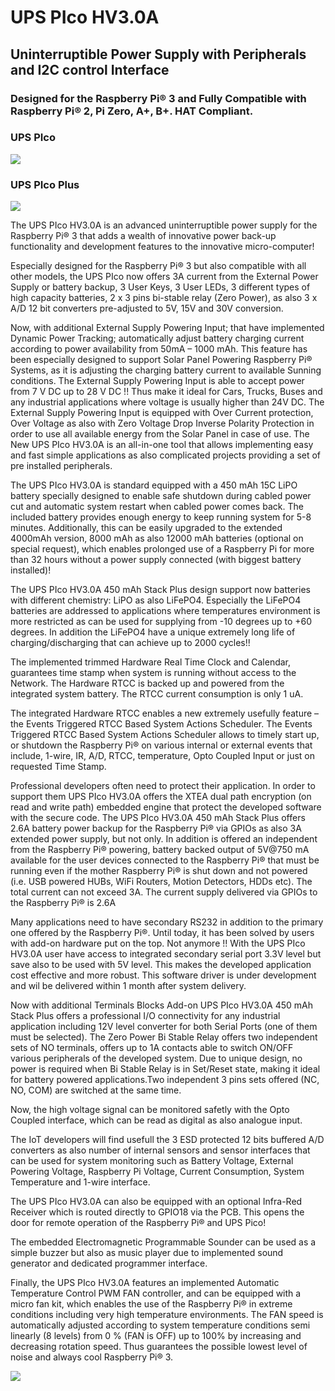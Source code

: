 # UPS PIco HV3.0A
## Uninterruptible Power Supply with Peripherals and I2C control Interface
### Designed for the Raspberry Pi® 3 and Fully Compatible with Raspberry Pi® 2, Pi Zero, A+, B+. HAT Compliant.

### UPS PIco

![](https://www.modmypi.com/image/data/git/ups-pico/pico-wiki-1.png)

### UPS PIco Plus

![](https://www.modmypi.com/image/data/git/ups-pico/pico-wiki-2.jpg)

The UPS PIco HV3.0A is an advanced uninterruptible power supply for the Raspberry Pi® 3 that adds a wealth of innovative power back-up functionality and development features to the innovative micro-computer!

Especially designed for the Raspberry Pi® 3 but also compatible with all other models, the UPS PIco now offers 3A current from the External Power Supply or battery backup, 3 User Keys, 3 User LEDs, 3 different types of high capacity batteries, 2 x 3 pins bi-stable relay (Zero Power), as also 3 x A/D 12 bit converters pre-adjusted to 5V, 15V and 30V conversion.

Now, with additional External Supply Powering Input; that have implemented Dynamic Power Tracking; automatically adjust battery charging current according to power availability from  50mA – 1000 mAh. This feature has been especially designed to support Solar Panel Powering Raspberry Pi® Systems, as it is adjusting the charging battery current to available Sunning conditions. The External Supply Powering Input is able to accept power from 7 V DC up to 28 V DC !! Thus make it ideal for Cars, Trucks, Buses and any industrial applications where voltage is usually higher than 24V DC. The External Supply Powering Input is equipped with Over Current protection, Over Voltage as also with Zero Voltage Drop Inverse Polarity Protection in order to use all available energy from the Solar Panel in case of use. The New UPS PIco HV3.0A is an all-in-one tool that allows implementing easy and fast simple applications as also complicated projects providing a set of pre installed peripherals.

The UPS PIco HV3.0A is standard equipped with a 450 mAh 15C LiPO battery specially designed to enable safe shutdown during cabled power cut and automatic system restart when cabled power comes back. The included battery provides enough energy to keep running system for 5-8 minutes. Additionally, this can be easily upgraded to the extended 4000mAh version, 8000 mAh as also 12000 mAh batteries (optional on special request), which enables prolonged use of a Raspberry Pi for more than 32 hours without a power supply connected (with biggest battery installed)!

The UPS PIco HV3.0A 450 mAh Stack Plus design support now batteries with different chemistry: LiPO as also LiFePO4. Especially the LiFePO4 batteries are addressed to applications where temperatures environment is more restricted as can be used for supplying from -10 degrees up to +60 degrees. In addition the LiFePO4 have a unique extremely long life of charging/discharging that can achieve up to 2000 cycles!!

The implemented trimmed Hardware Real Time Clock and Calendar, guarantees time stamp when system is running without access to the Network. The Hardware RTCC is backed up and powered from the integrated system battery. The RTCC current consumption is only 1 uA.

The integrated Hardware RTCC enables a new extremely usefully feature – the Events Triggered RTCC Based System Actions Scheduler. The Events Triggered RTCC Based System Actions Scheduler allows to timely start up, or shutdown the Raspberry Pi® on various internal or external events that include, 1-wire, IR, A/D, RTCC, temperature, Opto Coupled Input or just on requested Time Stamp.

Professional developers often need to protect their application. In order to support them UPS PIco HV3.0A offers the XTEA dual path encryption (on read and write path) embedded engine that protect the developed software with the secure code.
The UPS PIco HV3.0A 450 mAh Stack Plus offers 2.6A battery power backup for the Raspberry Pi® via GPIOs as also 3A extended power supply, but not only. In addition is offered an independent from the Raspberry Pi® powering, battery backed output of 5V@750 mA available for the user devices connected to the Raspberry Pi® that must be running even if the mother Raspberry Pi® is shut down and not powered (i.e. USB powered HUBs, WiFi Routers, Motion Detectors, HDDs etc). The total current can not exceed 3A. The current supply delivered via GPIOs to the Raspberry Pi® is 2.6A

Many applications need to have secondary RS232 in addition to the primary one offered by the Raspberry Pi®. Until today, it has been solved by users with add-on hardware put on the top. Not anymore !! With the UPS PIco HV3.0A user have access to integrated secondary serial port 3.3V level but save also to be used with 5V level. This makes the developed application cost effective and more robust. This software driver is under development and wil be delivered within 1 month after system delivery.

Now with additional Terminals Blocks Add-on UPS PIco HV3.0A 450 mAh Stack Plus offers a professional I/O connectivity for any industrial application including 12V level converter for both Serial Ports (one of them must be selected).
The Zero Power Bi Stable Relay offers two independent sets of NO terminals, offers up to 1A contacts able to switch ON/OFF various peripherals of the developed system. Due to unique design, no power is required when Bi Stable Relay is in Set/Reset state, making it ideal for battery powered applications.Two independent 3 pins sets offered (NC, NO, COM) are switched at the same time. 

Now, the high voltage signal can be monitored safetly with the Opto Coupled interface, which can be read as digital as also analogue input.

The IoT developers will find usefull the 3 ESD protected 12 bits buffered A/D converters as also number of internal sensors and sensor interfaces that can be used for system monitoring such as Battery Voltage, External Powering Voltage, Raspberry Pi Voltage, Current Consumption, System Temperature and 1-wire interface.

The UPS PIco HV3.0A can also be equipped with an optional Infra-Red Receiver which is routed directly to GPIO18 via the PCB. This opens the door for remote operation of the Raspberry Pi® and UPS Pico!

The embedded Electromagnetic Programmable Sounder can be used as a simple buzzer but also as music player due to implemented sound generator and dedicated programmer interface.

Finally, the UPS PIco HV3.0A features an implemented Automatic Temperature Control PWM FAN controller, and can be equipped with a micro fan kit, which enables the use of the Raspberry Pi® in extreme conditions including very high temperature environments. The FAN speed is automatically adjusted according to system temperature conditions semi linearly (8 levels) from 0 % (FAN is OFF) up to 100% by increasing and decreasing rotation speed. Thus guarantees the possible lowest level of noise and always cool Raspberry Pi® 3.

![](https://www.modmypi.com/image/data/git/ups-pico/pico-wiki-3.jpg)